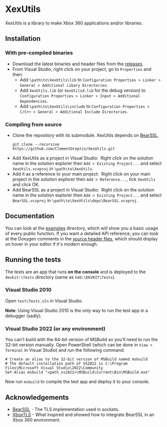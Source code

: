 # XexUtils

XexUtils is a library to make Xbox 360 applications and/or libraries.

## Installation

### With pre-compiled binaries

-   Download the latest binaries and header files from the [releases](https://github.com/ClementDreptin/XexUtils/releases).
-   From Visual Studio, right click on your project, go to `Properties` and then:
    -   Add `\path\to\XexUtils\lib` to `Configuration Properties > Linker > General > Additional Libary Directories`.
    -   Add `XexUtils.lib` (or `XexUtilsd.lib` for the debug version) to `Configuration Properties > Linker > Input > Additional Dependencies`.
    -   Add `\path\to\XexUtils\include` to `Configuration Properties > C/C++ > General > Additional Include Directories`.

### Compiling from source

-   Clone the repository with its submodule. XexUtils depends on [BearSSL](https://bearssl.org/).
    ```
    git clone --recursive https://github.com/ClementDreptin/XexUtils.git
    ```
-   Add XexUtils as a project in Visual Studio:&nbsp;
    Right click on the solution name in the solution explorer then `Add > Existing Project...` and select `XexUtils.vcxproj` in `\path\to\XexUtils`.
-   Add it as a reference to your main project:&nbsp;
    Right click on your main project in the solution explorer then `Add > Reference...`, tick `XexUtils` and click OK.
-   Add BearSSL as a project in Visual Studio:&nbsp;
    Right click on the solution name in the solution explorer then `Add > Existing Project...` and select `BearSSL.vcxproj` in `\path\to\XexUtils\deps\BearSSL.vcxproj`.

## Documentation

You can look at the [examples](./examples) directory, which will show you a basic usage of every public function. If you want a detailed API reference, you can look at the Doxygen comments in the [source header files](./src), which should display on hover in your editor if it's modern enough.

## Running the tests

The tests are an app that runs **on the console** and is deployed to the `devkit:\Tests` directory (same as `hdd:\DEVKIT\Tests`).

### Visual Studio 2010

Open `test\Tests.sln` in Visual Studio.

**Note**: Using Visual Studio 2010 is the only way to run the test app in a debugger (sadly).

### Visual Studio 2022 (or any environment)

You can't build with the 64-bit version of MSBuild so you'll need to run the 32-bit version manually. Open PowerShell (which can be done in `View > Terminal` in Visual Studio) and run the following command:

```PS1
# Create an alias to the 32-bit version of MSBuild named msbuild
# The default installation path of VS2022 is C:\Program Files\Microsoft Visual Studio\2022\Community
Set-Alias msbuild "<path_vs2022>\MSBuild\Current\Bin\MSBuild.exe"
```

Now run `msbuild` to compile the test app and deploy it to your console.

## Acknowledgements

-   [BearSSL](https://bearssl.org/) - The TLS implementation used in sockets.
-   [XboxTLS](https://github.com/JakobRangel/XboxTLS) - What inspired and showed how to integrate BearSSL in an Xbox 360 environment.
